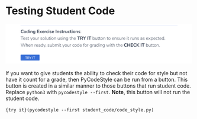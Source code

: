 # Testing Student Code

![Try It](.guides/img/try-it.png)

If you want to give students the ability to  check their code for style but not have it count for a grade, then PyCodeStyle can be run from a button. This button is created in a similar manner to those buttons that run student code. Replace `python3` with `pycodestyle --first`. **Note**, this button will not run the student code.

```
{try it}(pycodestyle --first student_code/code_style.py)
```